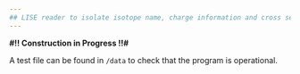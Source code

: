 ```yaml
---
## LISE reader to isolate isotope name, charge information and cross section #
---
```


**#!! Construction in Progress !!#**

A test file can be found in `/data` to check that the program is operational.